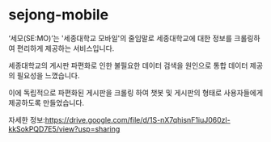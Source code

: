 # sejong-mobile

‘세모(SE:MO)’는 '세종대학교 모바일'의 줄임말로
세종대학교에 대한 정보를 크롤링하여 편리하게 제공하는 서비스입니다.

세종대학교의 게시판 파편화로 인한 불필요한 데이터 검색을 원인으로
통합 데이터 제공의 필요성을 느꼈습니다.

이에 독립적으로 파편화된 게시판을 크롤링 하여 
챗봇 및 게시판의 형태로 사용자들에게 제공하도록 만들었습니다.

자세한 정보:https://drive.google.com/file/d/1S-nX7qhisnF1iuJ060zl-kkSokPQD7E5/view?usp=sharing
